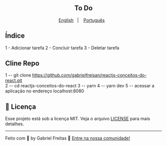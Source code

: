 

<h2 align="center">
  To Do
</h2>

<p align="center">
  <a href="README.en.md">English</a>&nbsp;&nbsp;&nbsp;|&nbsp;&nbsp;&nbsp;
  <a href="README.md">Português</a>&nbsp;&nbsp;&nbsp;
</p>

## Índice

1 - Adicionar tarefa
2 - Concluir tarefa
3 - Deletar tarefa

## Cline Repo

1 -- git clone https://github.com/gabrielfreisan/reactjs-conceitos-do-react.git
</br>
2 -- cd reactjs-conceitos-do-react
3 -- yarn
4 -- yarn dev
5 -- acessar a aplicação no endereço localhost:8080

## :memo: Licença

Esse projeto está sob a licença MIT. Veja o arquivo [LICENSE](LICENSE) para mais detalhes.

---

Feito com 💜 by Gabriel Freitas :wave: [Entre na nossa comunidade!](https://gabtecno.com.br)


